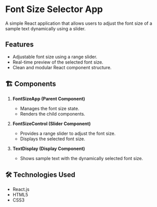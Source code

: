 # Font Size Selector App 

A simple React application that allows users to adjust the font size of a sample text dynamically using a slider.

## Features
- Adjustable font size using a range slider.
- Real-time preview of the selected font size.
- Clean and modular React component structure.

## 🏗 Components
1. **FontSizeApp (Parent Component)**
   - Manages the font size state.
   - Renders the child components.

2. **FontSizeControl (Slider Component)**
   - Provides a range slider to adjust the font size.
   - Displays the selected font size.

3. **TextDisplay (Display Component)**
   - Shows sample text with the dynamically selected font size.

## 🛠 Technologies Used
- React.js
- HTML5
- CSS3